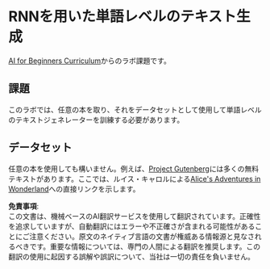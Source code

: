# RNNを用いた単語レベルのテキスト生成

[AI for Beginners Curriculum](https://github.com/microsoft/ai-for-beginners)からのラボ課題です。

## 課題

このラボでは、任意の本を取り、それをデータセットとして使用して単語レベルのテキストジェネレーターを訓練する必要があります。

## データセット

任意の本を使用しても構いません。例えば、[Project Gutenberg](https://www.gutenberg.org/)には多くの無料テキストがあります。ここでは、ルイス・キャロルによる[Alice's Adventures in Wonderland](https://www.gutenberg.org/files/11/11-0.txt)への直接リンクを示します。

**免責事項**:  
この文書は、機械ベースのAI翻訳サービスを使用して翻訳されています。正確性を追求していますが、自動翻訳にはエラーや不正確さが含まれる可能性があることにご注意ください。原文のネイティブ言語の文書が権威ある情報源と見なされるべきです。重要な情報については、専門の人間による翻訳を推奨します。この翻訳の使用に起因する誤解や誤訳について、当社は一切の責任を負いません。